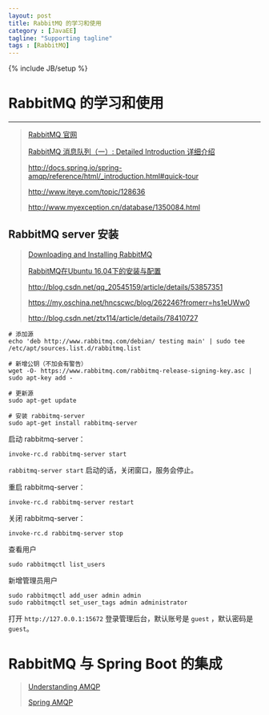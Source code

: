 ```yaml
---
layout: post
title: RabbitMQ 的学习和使用
category : [JavaEE]
tagline: "Supporting tagline"
tags : [RabbitMQ]
---
```

{% include JB/setup %}
# RabbitMQ 的学习和使用
---

> [RabbitMQ 官网](https://www.rabbitmq.com/)
> 
> [RabbitMQ 消息队列（一）: Detailed Introduction 详细介绍](http://blog.csdn.net/anzhsoft/article/details/19563091?utm_source=tuicool&utm_medium=referral)
> 
> http://docs.spring.io/spring-amqp/reference/html/_introduction.html#quick-tour
> 
> http://www.iteye.com/topic/128636
> 
> http://www.myexception.cn/database/1350084.html


<!--break--> 

## RabbitMQ server 安装 
> [Downloading and Installing RabbitMQ](https://www.rabbitmq.com/download.html) 
> 
> [RabbitMQ在Ubuntu 16.04下的安装与配置](http://blog.csdn.net/rickey17/article/details/72756766) 
> 
> http://blog.csdn.net/qq_20545159/article/details/53857351 
> 
> https://my.oschina.net/hncscwc/blog/262246?fromerr=hs1eUWw0
> 
> http://blog.csdn.net/ztx114/article/details/78410727



``` 
# 添加源
echo 'deb http://www.rabbitmq.com/debian/ testing main' | sudo tee /etc/apt/sources.list.d/rabbitmq.list
  
# 新增公钥（不加会有警告）
wget -O- https://www.rabbitmq.com/rabbitmq-release-signing-key.asc | sudo apt-key add -
  
# 更新源
sudo apt-get update
  
# 安装 rabbitmq-server 
sudo apt-get install rabbitmq-server
``` 

启动 rabbitmq-server： 
``` 
invoke-rc.d rabbitmq-server start   
```
`rabbitmq-server start` 启动的话，关闭窗口，服务会停止。

重启 rabbitmq-server： 
``` 
invoke-rc.d rabbitmq-server restart 
```

关闭 rabbitmq-server： 
``` 
invoke-rc.d rabbitmq-server stop 
```

查看用户 
``` 
sudo rabbitmqctl list_users 
``` 

新增管理员用户
``` 
sudo rabbitmqctl add_user admin admin  
sudo rabbitmqctl set_user_tags admin administrator 
``` 

打开 `http://127.0.0.1:15672` 登录管理后台，默认账号是 `guest` ，默认密码是 `guest`。



# RabbitMQ 与 Spring Boot 的集成 
> [Understanding AMQP](https://spring.io/understanding/AMQP)
> 
> [Spring AMQP](http://docs.spring.io/spring-amqp/reference/html/index.html)



